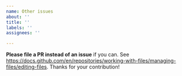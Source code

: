```yaml
---
name: Other issues
about: ''
title: ''
labels: ''
assignees: ''

---
```


**Please file a PR instead of an issue** if you can. See https://docs.github.com/en/repositories/working-with-files/managing-files/editing-files. Thanks for your contribution!
